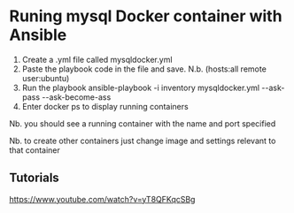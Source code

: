 Runing mysql Docker container with Ansible
============================================

1. Create a .yml file called mysqldocker.yml
2. Paste the playbook code in the file and save. N.b. (hosts:all remote user:ubuntu)
3. Run the playbook ansible-playbook -i inventory mysqldocker.yml --ask-pass --ask-become-ass
4. Enter docker ps to display running containers

Nb. you should see a running container with the name and port specified

Nb. to create other containers just change image and settings relevant to that container

Tutorials
--------------
https://www.youtube.com/watch?v=yT8QFKqcSBg
